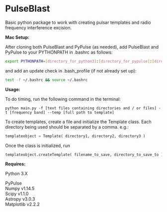 # PulseBlast
Basic python package to work with creating pulsar templates and radio frequency interference excision.

**Mac Setup:**

After cloning both PulseBlast and PyPulse (as needed), add PulseBlast and PyPulse to your PYTHONPATH in .bashrc as follows:

```bash
export PYTHONPATH=[directory_for_python3]:[directory_for_pypulse]:[directory_for_pulseblast]:$PYTHONPATH
```

and add an update check in .bash_profile (if not already set up):

```bash
test -f ~/.bashrc && source ~/.bashrc
```

**Usage:**

To do timing, run the following command in the terminal:

```shell
python main.py -f [text files containing directories and / or files] -t [frequency band] --temp [full path to template]
```

To create templates, create a file and initialize the Template class. Each directory being used should be separated by a comma. e.g.:

```python
templateobject = Template( directory1, directory2, directory3 )
```

Once the class is initialized, run

```python
templateobject.createTemplate( filename_to_save, directory_to_save_to )
```

**Requires:**  

Python 3.X  

PyPulse  
Numpy v1.14.5  
Scipy v1.1.0  
Astropy v3.0.3  
Matplotlib v2.2.2
